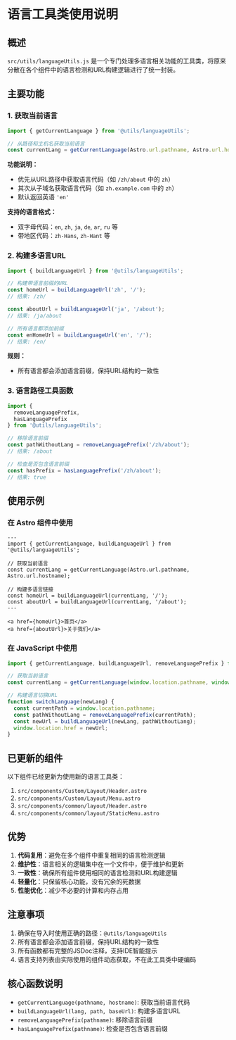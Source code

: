 # 语言工具类使用说明

## 概述

`src/utils/languageUtils.js` 是一个专门处理多语言相关功能的工具类，将原来分散在各个组件中的语言检测和URL构建逻辑进行了统一封装。

## 主要功能

### 1. 获取当前语言

```javascript
import { getCurrentLanguage } from '@utils/languageUtils';

// 从路径和主机名获取当前语言
const currentLang = getCurrentLanguage(Astro.url.pathname, Astro.url.hostname);
```

**功能说明：**
- 优先从URL路径中获取语言代码（如 `/zh/about` 中的 `zh`）
- 其次从子域名获取语言代码（如 `zh.example.com` 中的 `zh`）
- 默认返回英语 `'en'`

**支持的语言格式：**
- 双字母代码：`en`, `zh`, `ja`, `de`, `ar`, `ru` 等
- 带地区代码：`zh-Hans`, `zh-Hant` 等

### 2. 构建多语言URL

```javascript
import { buildLanguageUrl } from '@utils/languageUtils';

// 构建带语言前缀的URL
const homeUrl = buildLanguageUrl('zh', '/');
// 结果: /zh/

const aboutUrl = buildLanguageUrl('ja', '/about');
// 结果: /ja/about

// 所有语言都添加前缀
const enHomeUrl = buildLanguageUrl('en', '/');
// 结果: /en/
```

**规则：**
- 所有语言都会添加语言前缀，保持URL结构的一致性

### 3. 语言路径工具函数

```javascript
import { 
  removeLanguagePrefix, 
  hasLanguagePrefix
} from '@utils/languageUtils';

// 移除语言前缀
const pathWithoutLang = removeLanguagePrefix('/zh/about');
// 结果: /about

// 检查是否包含语言前缀
const hasPrefix = hasLanguagePrefix('/zh/about');
// 结果: true
```

## 使用示例

### 在 Astro 组件中使用

```astro
---
import { getCurrentLanguage, buildLanguageUrl } from '@utils/languageUtils';

// 获取当前语言
const currentLang = getCurrentLanguage(Astro.url.pathname, Astro.url.hostname);

// 构建多语言链接
const homeUrl = buildLanguageUrl(currentLang, '/');
const aboutUrl = buildLanguageUrl(currentLang, '/about');
---

<a href={homeUrl}>首页</a>
<a href={aboutUrl}>关于我们</a>
```

### 在 JavaScript 中使用

```javascript
import { getCurrentLanguage, buildLanguageUrl, removeLanguagePrefix } from '@utils/languageUtils';

// 获取当前语言
const currentLang = getCurrentLanguage(window.location.pathname, window.location.hostname);

// 构建语言切换URL
function switchLanguage(newLang) {
  const currentPath = window.location.pathname;
  const pathWithoutLang = removeLanguagePrefix(currentPath);
  const newUrl = buildLanguageUrl(newLang, pathWithoutLang);
  window.location.href = newUrl;
}
```

## 已更新的组件

以下组件已经更新为使用新的语言工具类：

1. `src/components/Custom/Layout/Header.astro`
2. `src/components/Custom/Layout/Menu.astro`
3. `src/components/common/layout/Header.astro`
4. `src/components/common/layout/StaticMenu.astro`

## 优势

1. **代码复用**：避免在多个组件中重复相同的语言检测逻辑
2. **维护性**：语言相关的逻辑集中在一个文件中，便于维护和更新
3. **一致性**：确保所有组件使用相同的语言检测和URL构建逻辑
4. **轻量化**：只保留核心功能，没有冗余的死数据
5. **性能优化**：减少不必要的计算和内存占用

## 注意事项

1. 确保在导入时使用正确的路径：`@utils/languageUtils`
2. 所有语言都会添加语言前缀，保持URL结构的一致性
3. 所有函数都有完整的JSDoc注释，支持IDE智能提示
4. 语言支持列表由实际使用的组件动态获取，不在此工具类中硬编码

## 核心函数说明

- `getCurrentLanguage(pathname, hostname)`: 获取当前语言代码
- `buildLanguageUrl(lang, path, baseUrl)`: 构建多语言URL
- `removeLanguagePrefix(pathname)`: 移除语言前缀
- `hasLanguagePrefix(pathname)`: 检查是否包含语言前缀
